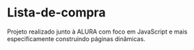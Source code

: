 # Lista-de-compra
Projeto realizado junto à ALURA com foco em JavaScript e mais especificamente construindo páginas dinâmicas.

